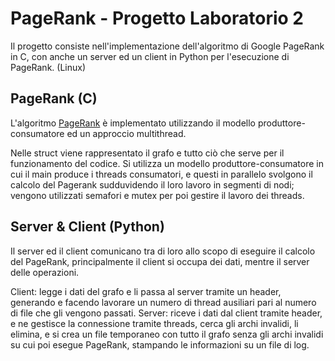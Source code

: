 # PageRank - Progetto Laboratorio 2
Il progetto consiste nell'implementazione dell'algoritmo di Google PageRank in C, con anche un server ed un client in Python per l'esecuzione di PageRank. (Linux)

## PageRank (C)
L'algoritmo [PageRank](https://it.wikipedia.org/wiki/PageRank) è implementato utilizzando il modello produttore-consumatore ed un approccio multithread.

Nelle struct viene rappresentato il grafo e tutto ciò che serve per il funzionamento del codice.
Si utilizza un modello produttore-consumatore in cui il main produce i threads consumatori, e questi in parallelo svolgono il calcolo del Pagerank sudduvidendo il loro lavoro in segmenti di nodi;
vengono utilizzati semafori e mutex per poi gestire il lavoro dei threads.

## Server & Client (Python)

Il server ed il client comunicano tra di loro allo scopo di eseguire il calcolo del PageRank, principalmente il client si occupa dei dati, mentre il server delle operazioni.

Client: legge i dati del grafo e li passa al server tramite un header, generando e facendo lavorare un numero di thread ausiliari pari al numero di file che gli vengono passati.
Server: riceve i dati dal client tramite header, e ne gestisce la connessione tramite threads, cerca gli archi invalidi, li elimina, e si crea un file temporaneo con tutto il grafo senza gli archi invalidi su cui poi esegue PageRank, stampando le informazioni su un file di log.

